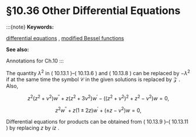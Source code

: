# §10.36 Other Differential Equations

:::{note}
**Keywords:**

[differential equations](http://dlmf.nist.gov/search/search?q=differential%20equations) , [modified Bessel functions](http://dlmf.nist.gov/search/search?q=modified%20Bessel%20functions)

**See also:**

Annotations for Ch.10
:::

The quantity $\lambda^{2}$ in ( 10.13.1 )–( 10.13.6 ) and ( 10.13.8 ) can be replaced by $-\lambda^{2}$ if at the same time the symbol $\mathscr{C}$ in the given solutions is replaced by $\mathscr{Z}$ . Also,


<a id="E1"></a>
$$
z^{2}(z^{2}+\nu^{2})w^{\prime\prime}+z(z^{2}+3\nu^{2})w^{\prime}-\left((z^{2}+\nu^{2})^{2}+z^{2}-\nu^{2}\right)w=0, \tag{10.36.1}
$$


<a id="E2"></a>
$$
{z^{2}w^{\prime\prime}+z(1\pm 2z)w^{\prime}+(\pm z-\nu^{2})w=0}, \tag{10.36.2}
$$

Differential equations for products can be obtained from ( 10.13.9 )–( 10.13.11 ) by replacing $z$ by $iz$ .
